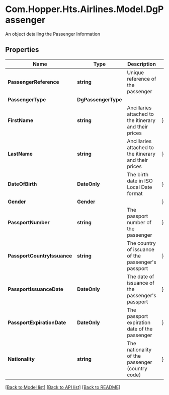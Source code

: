 # Com.Hopper.Hts.Airlines.Model.DgPassenger
An object detailing the Passenger Information

## Properties

Name | Type | Description | Notes
------------ | ------------- | ------------- | -------------
**PassengerReference** | **string** | Unique reference of the passenger | 
**PassengerType** | **DgPassengerType** |  | 
**FirstName** | **string** | Ancillaries attached to the itinerary and their prices | [optional] 
**LastName** | **string** | Ancillaries attached to the itinerary and their prices | [optional] 
**DateOfBirth** | **DateOnly** | The birth date in ISO Local Date format | [optional] 
**Gender** | **Gender** |  | [optional] 
**PassportNumber** | **string** | The passport number of the passenger | [optional] 
**PassportCountryIssuance** | **string** | The country of issuance of the passenger&#39;s passport | [optional] 
**PassportIssuanceDate** | **DateOnly** | The date of issuance of the passenger&#39;s passport | [optional] 
**PassportExpirationDate** | **DateOnly** | The passport expiration date of the passenger | [optional] 
**Nationality** | **string** | The nationality of the passenger (country code) | [optional] 

[[Back to Model list]](../../README.md#documentation-for-models) [[Back to API list]](../../README.md#documentation-for-api-endpoints) [[Back to README]](../../README.md)

